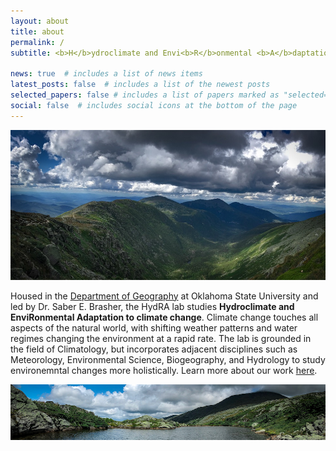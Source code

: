 ```yaml
---
layout: about
title: about
permalink: /
subtitle: <b>H</b>ydroclimate and Envi<b>R</b>onmental <b>A</b>daptation

news: true  # includes a list of news items
latest_posts: false  # includes a list of the newest posts
selected_papers: false # includes a list of papers marked as "selected={true}"
social: false  # includes social icons at the bottom of the page
---
```


![Image Alt Text](../assets/img/prof_pic.jpg)

Housed in the <a href='https://cas.okstate.edu/department_of_geography/'>Department of Geography</a> at Oklahoma State University and led by Dr. Saber E. Brasher, the HydRA lab studies <b>Hydroclimate and EnviRonmental Adaptation to climate change</b>. Climate change touches all aspects of the natural world, with shifting weather patterns and water regimes changing the environment at a rapid rate. The lab is grounded in the field of Climatology, but incorporates adjacent disciplines such as Meteorology, Environmental Science, Biogeography, and Hydrology to study environemntal changes more holistically. Learn more about our work <a href='https://saberbrasher.github.io/research/'>here</a>.

![Image Alt Text](../assets/img/prof_pic2.jpg)

